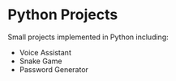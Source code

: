 # Python Projects
Small projects implemented in Python including:
- Voice Assistant
- Snake Game
- Password Generator

